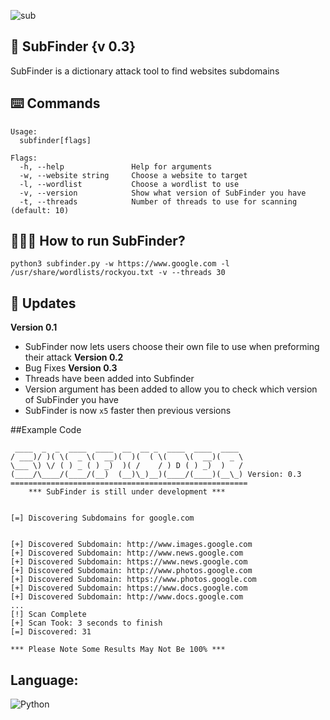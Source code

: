 ![sub](https://user-images.githubusercontent.com/72777943/194553599-f5117435-6475-46d7-a859-984ba3abf3b1.png)


## 📓 SubFinder {v 0.3}
SubFinder is a dictionary attack tool to find websites subdomains

## ⌨️ Commands
```
Usage:
  subfinder[flags]

Flags:
  -h, --help               Help for arguments
  -w, --website string     Choose a website to target
  -l, --wordlist           Choose a wordlist to use    
  -v, --version            Show what version of SubFinder you have
  -t, --threads            Number of threads to use for scanning (default: 10)
```
## 🕵🏼‍♂️ How to run SubFinder?
```
python3 subfinder.py -w https://www.google.com -l /usr/share/wordlists/rockyou.txt -v --threads 30
```
##  🔨 Updates
**Version 0.1** 
- SubFinder now lets users choose their own file to use when preforming their attack
**Version 0.2**
- Bug Fixes 
**Version 0.3**
- Threads have been added into Subfinder
- Version argument has been added to allow you to check which version of SubFinder you have
- SubFinder is now `x5` faster then previous versions 

##Example Code
```
 ____  _  _  ____  ____  __  __ _  ____  ____  ____ 
/ ___)/ )( \(  _ \(  __)(  )(  ( \(    \(  __)(  _ \
\___ \) \/ ( ) _ ( ) _)  )( /    / ) D ( ) _)  )   /
(____/\____/(____/(__)  (__)\_)__)(____/(____)(__\_) Version: 0.3
=====================================================
    *** SubFinder is still under development ***


[=] Discovering Subdomains for google.com


[+] Discovered Subdomain: http://www.images.google.com 
[+] Discovered Subdomain: http://www.news.google.com 
[+] Discovered Subdomain: https://www.news.google.com 
[+] Discovered Subdomain: http://www.photos.google.com 
[+] Discovered Subdomain: https://www.photos.google.com 
[+] Discovered Subdomain: https://www.docs.google.com 
[+] Discovered Subdomain: http://www.docs.google.com 
...
[!] Scan Complete
[+] Scan Took: 3 seconds to finish
[=] Discovered: 31

*** Please Note Some Results May Not Be 100% ***
```
## Language:
![Python](https://img.shields.io/badge/python-3670A0?style=for-the-badge&logo=python&logoColor=ffdd54)
